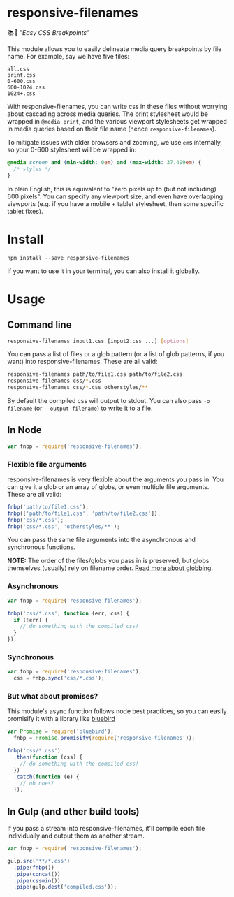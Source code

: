 # responsive-filenames
📚📲 _"Easy CSS Breakpoints"_

This module allows you to easily delineate media query breakpoints by file name. For example, say we have five files:

```
all.css
print.css
0-600.css
600-1024.css
1024+.css
```

With responsive-filenames, you can write css in these files without worrying about cascading across media queries. The print stylesheet would be wrapped in `@media print`, and the various viewport stylesheets get wrapped in media queries based on their file name (hence `responsive-filenames`).

To mitigate issues with older browsers and zooming, we use `em`s internally, so your 0-600 stylesheet will be wrapped in:

```css
@media screen and (min-width: 0em) and (max-width: 37.499em) {
  /* styles */
}
```

In plain English, this is equivalent to "zero pixels up to (but not including) 600 pixels". You can specify any viewport size, and even have overlapping viewports (e.g. if you have a mobile + tablet stylesheet, then some specific tablet fixes).

# Install

```
npm install --save responsive-filenames
```

If you want to use it in your terminal, you can also install it globally.

# Usage

## Command line

```bash
responsive-filenames input1.css [input2.css ...] [options]
```

You can pass a list of files or a glob pattern (or a list of glob patterns, if you want) into responsive-filenames. These are all valid:

```bash
responsive-filenames path/to/file1.css path/to/file2.css
responsive-filenames css/*.css
responsive-filenames css/*.css otherstyles/**
```

By default the compiled css will output to stdout. You can also pass `-o filename` (or `--output filename`) to write it to a file.

## In Node

```js
var fnbp = require('responsive-filenames');
```

### Flexible file arguments

responsive-filenames is very flexible about the arguments you pass in. You can give it a glob or an array of globs, or even multiple file arguments. These are all valid:

```js
fnbp('path/to/file1.css');
fnbp(['path/to/file1.css', 'path/to/file2.css']);
fnbp('css/*.css');
fnbp('css/*.css', 'otherstyles/**');
```

You can pass the same file arguments into the asynchronous and synchronous functions.

**NOTE:** The order of the files/globs you pass in is preserved, but globs themselves (usually) rely on filename order. [Read more about globbing](https://www.npmjs.com/package/glob#glob-primer).

### Asynchronous

```js
var fnbp = require('responsive-filenames');

fnbp('css/*.css', function (err, css) {
  if (!err) {
    // do something with the compiled css!
  }
});
```

### Synchronous

```js
var fnbp = require('responsive-filenames'),
  css = fnbp.sync('css/*.css');
```

### But what about promises?

This module's async function follows node best practices, so you can easily promisify it with a library like [bluebird](https://github.com/petkaantonov/bluebird)

```js
var Promise = require('bluebird'),
  fnbp = Promise.promisify(require('responsive-filenames'));

fnbp('css/*.css')
  .then(function (css) {
    // do something with the compiled css!
  })
  .catch(function (e) {
    // oh noes!
  });
```

## In Gulp (and other build tools)

If you pass a stream into responsive-filenames, it'll compile each file individually and output them as another stream.

```js
var fnbp = require('responsive-filenames');

gulp.src('**/*.css')
  .pipe(fnbp())
  .pipe(concat())
  .pipe(cssmin())
  .pipe(gulp.dest('compiled.css'));
```